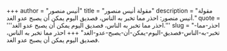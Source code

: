 +++
author = "أنيس منصور"
title = "مقولة أنيس منصور"
description = "مقولة أنيس منصور: احذر مما تخبر به الناس، فصديق اليوم يمكن أن يصبح عدو الغد."
quote = '''احذر مما تخبر به الناس، فصديق اليوم يمكن أن يصبح عدو الغد.'''
slug = "احذر-مما-تخبر-به-الناس-فصديق-اليوم-يمكن-أن-يصبح-عدو-الغد"
+++
احذر مما تخبر به الناس، فصديق اليوم يمكن أن يصبح عدو الغد.
